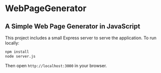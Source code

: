 # WebPageGenerator

## A Simple Web Page Generator in JavaScript

This project includes a small Express server to serve the application. To run locally:

```bash
npm install
node server.js
```

Then open `http://localhost:3000` in your browser.
